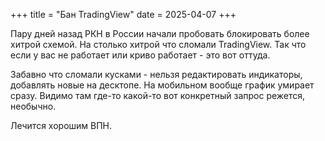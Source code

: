 +++
title = "Бан TradingView"
date = 2025-04-07
+++

Пару дней назад РКН в России начали пробовать блокировать более хитрой схемой. На столько хитрой что сломали TradingView. Так что если у вас не работает или криво работает - это вот оттуда.

Забавно что сломали кусками - нельзя редактировать индикаторы, добавлять новые на десктопе. На мобильном вообще график умирает сразу. Видимо там где-то какой-то вот конкретный запрос режется, необычно.

Лечится хорошим ВПН.